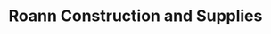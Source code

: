 ---
title: "Roann Construction and Supplies"
url: /san-pablo/roann-construction-and-supplies/
shop: hardware
---
